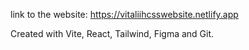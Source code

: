 link to the website: https://vitaliihcsswebsite.netlify.app

Created with Vite, React, Tailwind, Figma and Git.